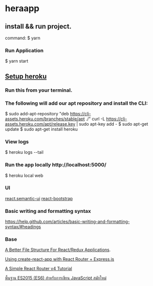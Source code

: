 # heraapp

## install && run project.
command:
  $ yarn

### Run Application
  $ yarn start


## [Setup heroku](https://devcenter.heroku.com/articles/getting-started-with-nodejs#set-up)

### Run this from your terminal.
### The following will add our apt repository and install the CLI:
 $ sudo add-apt-repository "deb https://cli-assets.heroku.com/branches/stable/apt ./"
curl -L https://cli-assets.heroku.com/apt/release.key | sudo apt-key add -
 $ sudo apt-get update
 $ sudo apt-get install heroku


### View logs
 $ heroku logs --tail

### Run the app locally http://localhost:5000/
 $ heroku local web

### UI
[react.semantic-ui](https://react.semantic-ui.com/usage)
[react-bootstrap](https://react-bootstrap.github.io/)

### Basic writing and formatting syntax
https://help.github.com/articles/basic-writing-and-formatting-syntax/#headings

### Base
[A Better File Structure For React/Redux Applications](https://marmelab.com/blog/2015/12/17/react-directory-structure.html).

[Using create-react-app with React Router + Express.js](https://medium.com/@patriciolpezjuri/using-create-react-app-with-react-router-express-js-8fa658bf892d)

[A Simple React Router v4 Tutorial](https://medium.com/@pshrmn/a-simple-react-router-v4-tutorial-7f23ff27adf)

[พื้นฐาน ES2015 (ES6) สำหรับการเขียน JavaScript สมัยใหม่](https://www.babelcoder.com/blog/posts/introduction-to-es2015)
